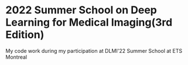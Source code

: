 # 2022 Summer School on Deep Learning for Medical Imaging(3rd Edition)

My code work during my participation at DLMI'22 Summer School at ETS Montreal
